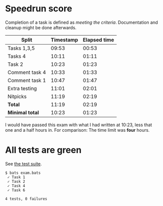 # Speedrun score

Completion of a task is defined as _meeting the criteria_.
Documentation and cleanup might be done afterwards.

| Split             | Timestamp | Elapsed time |
| ----------------- | --------- | ------------ |
| Tasks 1,3,5       | 09:53     | 00:53        |
| Tasks 4           | 10:11     | 01:11        |
| Task 2            | 10:23     | 01:23        |
| Comment task 4    | 10:33     | 01:33        |
| Comment task 1    | 10:47     | 01:47        |
| Extra testing     | 11:01     | 02:01        |
| Nitpicks          | 11:19     | 02:19        |
| **Total**         | 11:19     | 02:19        |
| **Minimal total** | 10:23     | 01:23        |

I would have passed this exam with what I had written at 10:23, less that one and a half hours in. For comparison: The time limit was **four** hours.

# All tests are green

See [the test suite](exam.bats).

```
$ bats exam.bats
 ✓ Task 1
 ✓ Task 2
 ✓ Task 4
 ✓ Task 6

4 tests, 0 failures
```
